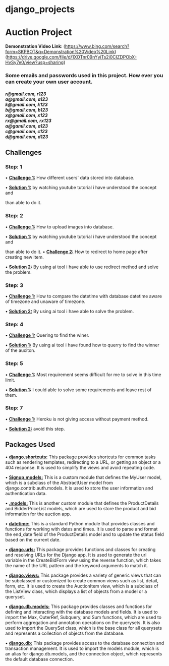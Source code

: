 # django_projects
# Auction Project

**Demonstration Video Link**: (https://www.bing.com/search?form=SKPBOT&q=Demonstration%20Video%20Link)(https://drive.google.com/file/d/1XOTnr09nYyiTs2i0CIZDPObX-HvSy7e0/view?usp=sharing)

<h3>Some emails and passwords used in this project. How ever you can create your own user account.</h3>
<h5>
    r@gmail.com, r123<br/>
    a@gmail.com, a123<br/>
    k@gmail.com, k123<br/>
    b@gmail.com, b123<br/>
    x@gmail.com, x123<br/>
    rx@gmail.com, rx123<br/>
    a@gamil.com, a123<br/>
    c@gmail.com, c123<br/>
    d@gmail.com, d123<br/>
</h4>




## Challenges

### Step: 1

•  [**Challenge 1:**](https://www.bing.com/search?form=SKPBOT&q=Challenge%201%3A) How different users' data stored into database.  

•  [**Solution 1:**](https://www.bing.com/search?form=SKPBOT&q=Solution%201%3A) by watching youtube tutorial i have understood the concept and

than able to do it.

### Step: 2

•  [**Challenge 1:**](https://www.bing.com/search?form=SKPBOT&q=Challenge%201%3A) How to upload images into database. 

•  [**Solution 1:**](https://www.bing.com/search?form=SKPBOT&q=Solution%201%3A) by watching youtube tutorial i have understood the concept and

than able to do it.
•  [**Challenge 2:**](https://www.bing.com/search?form=SKPBOT&q=Challenge%202%3A) How to redirect to home page after creating new item. 

•  [**Solution 2:**](https://www.bing.com/search?form=SKPBOT&q=Solution%202%3A) By using ai tool i have able to use redirect method and solve the problem.


### Step: 3

•  [**Challenge 1:**](https://www.bing.com/search?form=SKPBOT&q=Challenge%201%3A) How to compare the datetime with database datetime aware of timezone and unaware of timezone. 

•  [**Solution 2:**](https://www.bing.com/search?form=SKPBOT&q=Solution%202%3A) By using ai tool i have able to solve the problem.


### Step: 4

•  [**Challenge 1:**](https://www.bing.com/search?form=SKPBOT&q=Challenge%201%3A) Quering to find the winer. 

•  [**Solution 1:**](https://www.bing.com/search?form=SKPBOT&q=Solution%201%3A) By using ai tool i have found how to querry to find the winner of the auciton.


### Step: 5

•  [**Challenge 1:**](https://www.bing.com/search?form=SKPBOT&q=Challenge%201%3A) Most requirement seems difficult for me to solve in this time limit. 

•  [**Solution 1:**](https://www.bing.com/search?form=SKPBOT&q=Solution%201%3A) I could able to solve some requirements and leave rest of them.


### Step: 7

•  [**Challenge 1:**](https://www.bing.com/search?form=SKPBOT&q=Challenge%201%3A) Heroku is not giving access without payment method. 

•  [**Solution 2:**](https://www.bing.com/search?form=SKPBOT&q=Solution%202%3A) avoid this step.


## Packages Used

•  [**django.shortcuts:**](https://www.bing.com/search?form=SKPBOT&q=django.shortcuts%3A) This package provides shortcuts for common tasks such as rendering templates, redirecting to a URL, or getting an object or a 404 response. It is used to simplify the views and avoid repeating code.


•  [**Signup.models:**](https://www.bing.com/search?form=SKPBOT&q=Signup.models%3A) This is a custom module that defines the MyUser model, which is a subclass of the AbstractUser model from django.contrib.auth.models. It is used to store the user information and authentication data.


•  [**.models:**](https://www.bing.com/search?form=SKPBOT&q=.models%3A) This is another custom module that defines the ProductDetails and BidderPriceList models, which are used to store the product and bid information for the auction app.


•  [**datetime:**](https://www.bing.com/search?form=SKPBOT&q=datetime%3A) This is a standard Python module that provides classes and functions for working with dates and times. It is used to parse and format the end_date field of the ProductDetails model and to update the status field based on the current date.


•  [**django.urls:**](https://www.bing.com/search?form=SKPBOT&q=django.urls%3A) This package provides functions and classes for creating and resolving URLs for the Django app. It is used to generate the url variable in the CreateBidForm view using the reverse function, which takes the name of the URL pattern and the keyword arguments to match it.


•  [**django.views:**](https://www.bing.com/search?form=SKPBOT&q=django.views%3A) This package provides a variety of generic views that can be subclassed or customized to create common views such as list, detail, form, etc. It is used to create the AuctionItem view, which is a subclass of the ListView class, which displays a list of objects from a model or a queryset.


•  [**django.db.models:**](https://www.bing.com/search?form=SKPBOT&q=django.db.models%3A) This package provides classes and functions for defining and interacting with the database models and fields. It is used to import the Max, OuterRef, Subquery, and Sum functions, which are used to perform aggregation and annotation operations on the querysets. It is also used to import the QuerySet class, which is the base class for all querysets and represents a collection of objects from the database.


•  [**django.db:**](https://www.bing.com/search?form=SKPBOT&q=django.db%3A) This package provides access to the database connection and transaction management. It is used to import the models module, which is an alias for django.db.models, and the connection object, which represents the default database connection.

